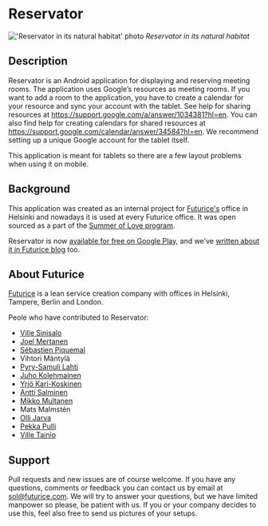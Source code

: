 Reservator
==========

!['Reservator in its natural habitat' photo](http://i.imgur.com/xd1xi09.jpg)
*Reservator in its natural habitat*

Description
-----------
Reservator is an Android application for displaying and reserving meeting rooms. The application uses Google’s resources as meeting rooms. If you want to add a room to the application, you have to create a calendar for your resource and sync your account with the tablet. See help for sharing resources at https://support.google.com/a/answer/1034381?hl=en. You can also find help for creating calendars for shared resources at https://support.google.com/calendar/answer/34584?hl=en. We recommend setting up a unique Google account for the tablet itself.

This application is meant for tablets so there are a few layout problems when using it on mobile.

Background
----------
This application was created as an internal project for <a href="http://www.futurice.com">Futurice's</a> office in Helsinki and nowadays it is used at every Futurice office. It was open sourced as a part of the <a href="http://blog.futurice.com/summer-of-love-of-open-source">Summer of Love program</a>.

Reservator is now [available for free on Google Play](https://play.google.com/store/apps/details?id=com.futurice.android.reservator),
and we've [written about it in Futurice blog](http://blog.futurice.com/reservator) too.

About Futurice
--------------
<a href="http://www.futurice.com">Futurice</a> is a lean service creation company with offices in Helsinki, Tampere, Berlin and London.

Peole who have contributed to Reservator:
* <a href="https://github.com/villesinisalo">Ville Sinisalo</a>
* <a href="https://github.com/joelmertanen">Joel Mertanen</a>
* <a href="https://github.com/sebpiq">Sébastien Piquemal</a>
* Vihtori Mäntylä
* <a href="https://github.com/Pyppe">Pyry-Samuli Lahti</a>
* <a href="https://github.com/jkar">Juho Kolehmainen</a>
* <a href="https://github.com/ykarikos">Yrjö Kari-Koskinen</a>
* <a href="https://github.com/anttis/">Antti Salminen</a>
* <a href="https://github.com/mikkomultanen">Mikko Multanen</a>
* Mats Malmstén
* <a href="https://github.com/ojarva">Olli Jarva</a>
* <a href="https://github.com/pekkapulli">Pekka Pulli</a>
* <a href="https://github.com/Wisheri">Ville Tainio</a>

Support
-------
Pull requests and new issues are of course welcome. If you have any questions, comments or feedback you can contact us by email at sol@futurice.com. We will try to answer your questions, but we have limited manpower so please, be patient with us. If you or your company decides to use this, feel also free to send us pictures of your setups.
